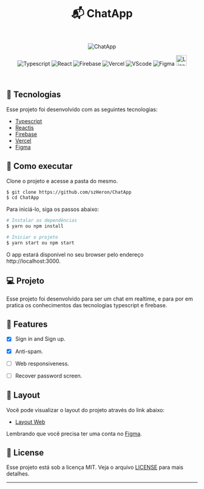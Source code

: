 <div align="center">
  <h1> 📬 ChatApp </h1>
</div>
<br/>
<p align="center">
 <img src="https://i.ibb.co/Y3tbtmb/ea.png" alt="ChatApp" border="0"/>
</p>


<p align="center">
  <img src="https://img.shields.io/badge/typescript-%23323330.svg?style=for-the-badge&logo=typescript&logoColor=blue" alt="Typescript"/>

  <img src="https://img.shields.io/badge/react-%23323330.svg?style=for-the-badge&logo=react&logoColor=%2361DAFB" alt="React"/>

  <img src="https://img.shields.io/badge/firebase-%23323330.svg?style=for-the-badge&logo=firebase" alt="Firebase"/>

  <img src="https://img.shields.io/badge/vercel-%23323330.svg?style=for-the-badge&logo=vercel&logoColor=white" alt="Vercel"/>

  <img src="https://img.shields.io/badge/Visual%20Studio%20Code-%23323330.svg?style=for-the-badge&logo=visual-studio-code&logoColor=blue" alt="VScode"/>

   <img src="https://img.shields.io/badge/figma-%23323330.svg?style=for-the-badge&logo=figma&logoColor=orange" alt="Figma"/>

  <img height=28 src="https://img.shields.io/badge/license-MIT-blue" alt="License">  

</p>

<br>

## 🧪 Tecnologias

Esse projeto foi desenvolvido com as seguintes tecnologias:
- [Typescript](https://www.typescriptlang.org/)
- [Reactjs](https://pt-br.reactjs.org/)
- [Firebase](https://firebase.google.com/)
- [Vercel](https://vercel.com/)
- [Figma](https://figma.com/)

## 🚀 Como executar

Clone o projeto e acesse a pasta do mesmo.

```bash
$ git clone https://github.com/szHeron/ChatApp
$ cd ChatApp
```

Para iniciá-lo, siga os passos abaixo:
```bash
# Instalar as dependências
$ yarn ou npm install

# Iniciar o projeto
$ yarn start ou npm start
```
O app estará disponível no seu browser pelo endereço http://localhost:3000.

## 💻 Projeto

Esse projeto foi desenvolvido para ser um chat em realtime, e para por em pratica os conhecimentos das tecnologias typescript e firebase.

## 🌟 Features

- [x] Sign in and Sign up.

- [x] Anti-spam.

- [ ] Web responsiveness.

- [ ] Recover password screen.

## 🔖 Layout

Você pode visualizar o layout do projeto através do link abaixo:

- [Layout Web](https://www.figma.com/file/qz7KYHmmxuBYCioLRiZnSc/Chat?node-id=0%3A1) 

Lembrando que você precisa ter uma conta no [Figma](http://figma.com/).


## 📝 License

Esse projeto está sob a licença MIT. Veja o arquivo [LICENSE](LICENSE.md) para mais detalhes.

---
